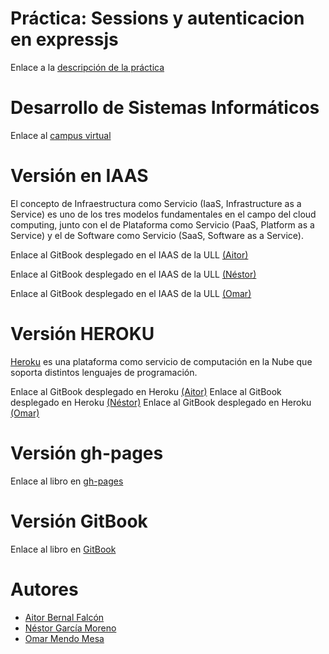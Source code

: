 # Práctica: Sessions y autenticacion en expressjs 
Enlace a la [descripción de la práctica](https://casianorodriguezleon.gitbooks.io/ull-esit-1617/content/practicas/practicasessions.html)

# Desarrollo de Sistemas Informáticos
Enlace al [campus virtual](https://campusvirtual.ull.es/1617/course/view.php?id=1136)

# Versión en IAAS
El concepto de Infraestructura como Servicio (IaaS, Infrastructure as a Service) es uno de los tres modelos fundamentales en el campo del cloud computing, junto con el de Plataforma como Servicio (PaaS, Platform as a Service) y el de Software como Servicio (SaaS, Software as a Service).

Enlace al GitBook desplegado en el IAAS de la ULL [(Aitor)](TODO)

Enlace al GitBook desplegado en el IAAS de la ULL [(Néstor)](TODO)

Enlace al GitBook desplegado en el IAAS de la ULL [(Omar)](TODO)

# Versión HEROKU
[Heroku](https://devcenter.heroku.com/categories/learning) es una plataforma como servicio de computación en la Nube que soporta distintos lenguajes de programación.

Enlace al GitBook desplegado en Heroku [(Aitor)](TODO)
Enlace al GitBook desplegado en Heroku [(Néstor)](TODO)
Enlace al GitBook desplegado en Heroku [(Omar)](TODO)


# Versión gh-pages

Enlace al libro en [gh-pages](https://ull-esit-dsi-1617.github.io/estudiar-cookies-y-sessions-en-expressjs-aitor-nestor-omar-35l2v2/)

# Versión GitBook

Enlace al libro en [GitBook](https://ozzrocker95.gitbooks.io/estudiar-cookies-y-sessions-en-expressjs-aitor-ne/content/)

# Autores
* [Aitor Bernal Falcón](https://chinegua.github.io/)
* [Néstor García Moreno](https://nestor-gm.github.io/)
* [Omar Mendo Mesa](https://ozzrocker95.github.io/)
